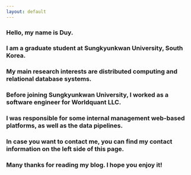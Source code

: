 ```yaml
---
layout: default
---
```


### Hello, my name is Duy.
### I am a graduate student at Sungkyunkwan University, South Korea.
### My main research interests are distributed computing and relational database systems.
### Before joining Sungkyunkwan University, I worked as a software engineer for Worldquant LLC.
### I was responsible for some internal management web-based platforms, as well as the data pipelines.
### In case you want to contact me, you can find my contact information on the left side of this page.
### Many thanks for reading my blog. I hope you enjoy it!

